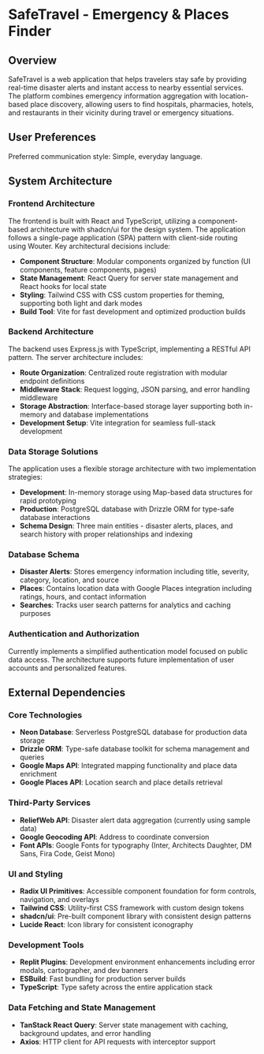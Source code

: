 # SafeTravel - Emergency & Places Finder

## Overview

SafeTravel is a web application that helps travelers stay safe by providing real-time disaster alerts and instant access to nearby essential services. The platform combines emergency information aggregation with location-based place discovery, allowing users to find hospitals, pharmacies, hotels, and restaurants in their vicinity during travel or emergency situations.

## User Preferences

Preferred communication style: Simple, everyday language.

## System Architecture

### Frontend Architecture
The frontend is built with React and TypeScript, utilizing a component-based architecture with shadcn/ui for the design system. The application follows a single-page application (SPA) pattern with client-side routing using Wouter. Key architectural decisions include:

- **Component Structure**: Modular components organized by function (UI components, feature components, pages)
- **State Management**: React Query for server state management and React hooks for local state
- **Styling**: Tailwind CSS with CSS custom properties for theming, supporting both light and dark modes
- **Build Tool**: Vite for fast development and optimized production builds

### Backend Architecture
The backend uses Express.js with TypeScript, implementing a RESTful API pattern. The server architecture includes:

- **Route Organization**: Centralized route registration with modular endpoint definitions
- **Middleware Stack**: Request logging, JSON parsing, and error handling middleware
- **Storage Abstraction**: Interface-based storage layer supporting both in-memory and database implementations
- **Development Setup**: Vite integration for seamless full-stack development

### Data Storage Solutions
The application uses a flexible storage architecture with two implementation strategies:

- **Development**: In-memory storage using Map-based data structures for rapid prototyping
- **Production**: PostgreSQL database with Drizzle ORM for type-safe database interactions
- **Schema Design**: Three main entities - disaster alerts, places, and search history with proper relationships and indexing

### Database Schema
- **Disaster Alerts**: Stores emergency information including title, severity, category, location, and source
- **Places**: Contains location data with Google Places integration including ratings, hours, and contact information
- **Searches**: Tracks user search patterns for analytics and caching purposes

### Authentication and Authorization
Currently implements a simplified authentication model focused on public data access. The architecture supports future implementation of user accounts and personalized features.

## External Dependencies

### Core Technologies
- **Neon Database**: Serverless PostgreSQL database for production data storage
- **Drizzle ORM**: Type-safe database toolkit for schema management and queries
- **Google Maps API**: Integrated mapping functionality and place data enrichment
- **Google Places API**: Location search and place details retrieval

### Third-Party Services
- **ReliefWeb API**: Disaster alert data aggregation (currently using sample data)
- **Google Geocoding API**: Address to coordinate conversion
- **Font APIs**: Google Fonts for typography (Inter, Architects Daughter, DM Sans, Fira Code, Geist Mono)

### UI and Styling
- **Radix UI Primitives**: Accessible component foundation for form controls, navigation, and overlays
- **Tailwind CSS**: Utility-first CSS framework with custom design tokens
- **shadcn/ui**: Pre-built component library with consistent design patterns
- **Lucide React**: Icon library for consistent iconography

### Development Tools
- **Replit Plugins**: Development environment enhancements including error modals, cartographer, and dev banners
- **ESBuild**: Fast bundling for production server builds
- **TypeScript**: Type safety across the entire application stack

### Data Fetching and State Management
- **TanStack React Query**: Server state management with caching, background updates, and error handling
- **Axios**: HTTP client for API requests with interceptor support
